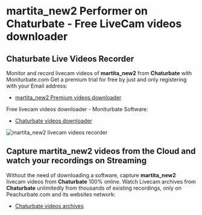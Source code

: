 # martita_new2 Performer on Chaturbate - Free LiveCam videos downloader

## Chaturbate Live Videos Recorder

Monitor and record livecam videos of **martita_new2** from **Chaturbate** with Moniturbate.com
Get a premium trial for free by just and only registering with your Email address:
* [martita_new2 Premium videos downloader](https://moniturbate.com/request-demo-licence-key.html)

Free livecam videos downloader - Moniturbate Software:
* [Chaturbate videos downloader](https://moniturbate.com/moniturbate-download-software.html)

![martita_new2 livecam videos recorder](https://peachurnet.com/templates/moniturbate-software.png)


## Capture martita_new2 videos from the Cloud and watch your recordings on Streaming

Without the need of downloading a software, capture **martita_new2** livecam videos from **Chaturbate** 100% online.
Watch Livecam archives from **Chaturbate** unlimitedly from thousands of existing recordings, only on Peachurbate.com and its websites network:
* [Chaturbate videos archives](https://peachurnet.com/)